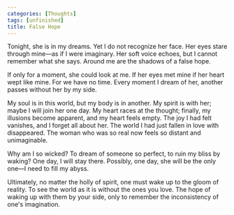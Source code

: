 ```yaml
---
categories: [Thoughts]
tags: [unfinished]
title: False Hope
--- 
```

Tonight, she is in my dreams. Yet I do not recognize her face. Her eyes stare through mine—as if I were imaginary. Her soft voice echoes, but I cannot remember what she says. Around me are the shadows of a false hope. 

If only for a moment, she could look at me. If her eyes met mine if her heart wept like mine. For we have no time. Every moment I dream of her, another passes without her by my side. 

My soul is in this world, but my body is in another. My spirit is with her; maybe I will join her one day. My heart races at the thought; finally, my illusions become apparent, and my heart feels empty. The joy I had felt vanishes, and I forget all about her. The world I had just fallen in love with disappeared. The woman who was so real now feels so distant and unimaginable. 

Why am I so wicked? To dream of someone so perfect, to ruin my bliss by waking? One day, I will stay there. Possibly, one day, she will be the only one—I need to fill my abyss.

Ultimately, no matter the holly of spirit, one must wake up to the gloom of reality. To see the world as it is without the ones you love. The hope of waking up with them by your side, only to remember the inconsistency of one's imagination.